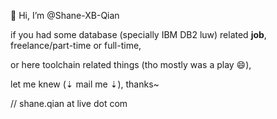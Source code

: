 👋 Hi, I’m @Shane-XB-Qian

if you had some database (specially IBM DB2 luw) related **job**, freelance/part-time or full-time,

or here toolchain related things (tho mostly was a play 😄),

let me knew (⇣ mail me ⇣), thanks~

// shane.qian at live dot com
